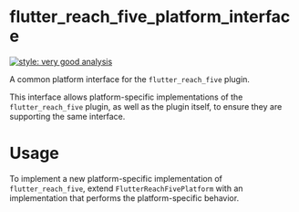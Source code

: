# flutter_reach_five_platform_interface

[![style: very good analysis][very_good_analysis_badge]][very_good_analysis_link]

A common platform interface for the `flutter_reach_five` plugin.

This interface allows platform-specific implementations of the `flutter_reach_five` plugin, as well as the plugin itself, to ensure they are supporting the same interface.

# Usage

To implement a new platform-specific implementation of `flutter_reach_five`, extend `FlutterReachFivePlatform` with an implementation that performs the platform-specific behavior.

[very_good_analysis_badge]: https://img.shields.io/badge/style-very_good_analysis-B22C89.svg
[very_good_analysis_link]: https://pub.dev/packages/very_good_analysis
